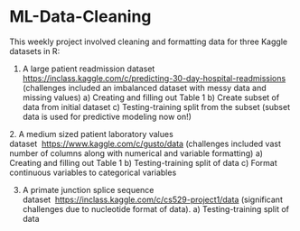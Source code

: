 # ML-Data-Cleaning


This weekly project involved cleaning and formatting data for three Kaggle datasets in R: 

1. A large patient readmission dataset https://inclass.kaggle.com/c/predicting-30-day-hospital-readmissions (challenges included an imbalanced dataset with messy data and missing values) 
a) Creating and filling out Table 1
b) Create subset of data from initial dataset
c) Testing-training split from the subset (subset data is used for predictive modeling now on!) 

2. A medium sized patient laboratory values dataset  https://www.kaggle.com/c/gusto/data (challenges included vast number of columns along with numerical and variable formatting) 
a) Creating and filling out Table 1
b) Testing-training split of data
c) Format continuous variables to categorical variables 

3. A primate junction splice sequence dataset  https://inclass.kaggle.com/c/cs529-project1/data (significant challenges due to nucleotide format of data).
a) Testing-training split of data 
